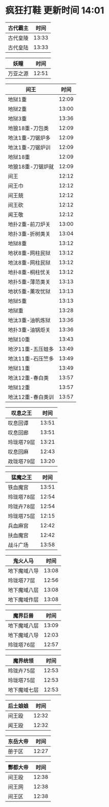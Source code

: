 # 疯狂打鞋 更新时间 14:01

| 古代霸主   | 时间    |
|--------|-------|
| 古代皇陵 | 13:33 |
| 古代皇陆 | 13:33 |

| 妖瞳   | 时间    |
|--------|-------|
| 万亚之源 | 12:51 |

| 间王   | 时间    |
|--------|-------|
| 地狱1重 | 12:09 |
| 地狱2重 | 13:00 |
| 地狱3重 | 13:36 |
| 地狼18重-刀包类 | 12:09 |
| 地汰1重-刀锯炉多 | 12:09 |
| 地汰1重-刀锯炉训 | 12:09 |
| 地狱18重 | 12:09 |
| 地狼18重-刀锯炉就 | 12:09 |
| 间王 | 12:12 |
| 间王巾 | 12:12 |
| 间王兢 | 12:12 |
| 间王砍 | 12:12 |
| 闻王敬 | 12:12 |
| 地扑2重-前刀炉关 | 13:00 |
| 地扑3重-折树类关 | 13:04 |
| 地狱8重 | 13:12 |
| 地状8重-网柱民狱 | 13:12 |
| 地汰8重-网柱民狱 | 13:12 |
| 地扑8重-桐柱忧关 | 13:12 |
| 地扑5重-薄范类关 | 13:13 |
| 地状5重-薰攻忧狱 | 13:13 |
| 地狱5重 | 13:13 |
| 地狱重 | 13:28 |
| 地汰3重-油帆炼狱 | 13:36 |
| 地扑3重-油锅炬关 | 13:36 |
| 地狱10重 | 13:43 |
| 地汐11重-五压蛙多 | 13:49 |
| 地汰11重-石压竺多 | 13:49 |
| 地狱11重 | 13:49 |
| 地汰12重-春白类 | 13:57 |
| 地狱12重 | 13:57 |
| 地汰12重-春白类训 | 13:57 |

| 叹息之王   | 时间    |
|--------|-------|
| 叹息回谭 | 13:51 |
| 叹息回廊 | 13:51 |
| 玲珑塔79层 | 13:21 |
| 叹息回麻 | 12:43 |
| 政珑塔79层 | 13:20 |

| 猛魔之王   | 时间    |
|--------|-------|
| 铁血魔宫 | 13:51 |
| 玲珑塔78层 | 12:54 |
| 玲珑卉78层 | 12:54 |
| 玲珑塔75层 | 12:15 |
| 兵血麻宫 | 12:42 |
| 扶血魔宫 | 12:42 |
| 战斗广场 | 13:58 |

| 鬼火人马   | 时间    |
|--------|-------|
| 地下魔域八导 | 13:08 |
| 玲珑塔77层 | 12:56 |
| 地下魔域八层 | 13:08 |
| 地下魔域作层 | 13:08 |

| 魔界巨兽   | 时间    |
|--------|-------|
| 地下魔域八层 | 13:09 |
| 地下魔域八导 | 12:03 |
| 玲珑塔76层 | 12:57 |

| 魔界统领   | 时间    |
|--------|-------|
| 玲珑卉75层 | 12:53 |
| 玲珑塔75层 | 12:53 |
| 地下魔域七层 | 12:53 |

| 后土娘娘   | 时间    |
|--------|-------|
| 间王殴 | 12:32 |
| 闻王殴 | 12:32 |

| 东岳大帝   | 时间    |
|--------|-------|
| 册于区 | 12:27 |

| 酆都大帝   | 时间    |
|--------|-------|
| 间王殴 | 12:38 |
| 间王网 | 12:38 |
| 间王区 | 12:38 |